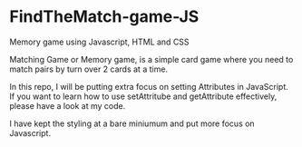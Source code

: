# FindTheMatch-game-JS

Memory game using Javascript, HTML and CSS

Matching Game or Memory game, is a simple card game where you need to match pairs by turn over 2 cards at a time.

In this repo, I will be putting extra focus on setting Attributes in JavaScript. If you want to learn how to use setAttritube and getAttribute effectively, please have a look at my code.

I have kept the styling at a bare miniumum and put more focus on Javascript.
